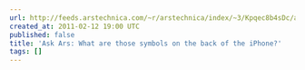 ```yaml
---
url: http://feeds.arstechnica.com/~r/arstechnica/index/~3/Kpqec8b4sDc/ask-ars-what-do-the-symbols-on-the-back-of-iphones-mean.ars
created_at: 2011-02-12 19:00 UTC
published: false
title: 'Ask Ars: What are those symbols on the back of the iPhone?'
tags: []
---
```



